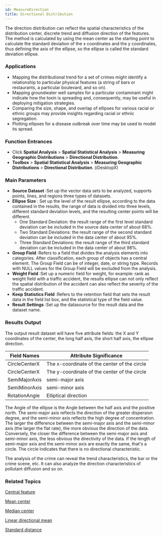 ```yaml
---
id: MeasureDirection
title: Directional Distribution
---
```

The direction distribution can reflect the spatial characteristics of the
distribution center, discrete trend and diffusion direction of the features.
The method is calculated by using the mean center as the starting point to
calculate the standard deviation of the x coordinates and the y coordinates,
thus defining the axis of the ellipse, so the ellipse is called the standard
deviation ellipse.

### Applications

  * Mapping the distributional trend for a set of crimes might identify a relationship to particular physical features (a string of bars or restaurants, a particular boulevard, and so on).
  * Mapping groundwater well samples for a particular contaminant might indicate how the toxin is spreading and, consequently, may be useful in deploying mitigation strategies.
  * Comparing the size, shape, and overlap of ellipses for various racial or ethnic groups may provide insights regarding racial or ethnic segregation.
  * Plotting ellipses for a disease outbreak over time may be used to model its spread.

### Function Entrances

  * Click **Spatial Analysis** > **Spatial Statistical Analysis** > **Measuring Geographic Distributions** > **Directional Distribution**.
  * **Toolbox** > **Spatial Statistical Analysis** > **Measuring Geographic Distributions** > **Directional Distribution**. (iDesktopX)

### Main Parameters

  * **Source Dataset** :Set up the vector data sets to be analyzed, supports points, lines, and regions three types of datasets.
  * **Ellipse Size** : Set up the level of the result ellipse, according to the data contained in the results, the range of data is divided into three levels, different standard deviation levels, and the resulting center points will be different. 
    * One Standard Deviation: the result range of the first level standard deviation can be included in the source data center of about 68%.
    * Two Standard Deviations: the result range of the second standard deviation can be included in the data center of about 95%.
    * Three Standard Deviations: the result range of the third standard deviation can be included in the data center of about 98%.
  * **Group Field** :Refers to a field that divides the analysis elements into categories. After classification, each group of objects has a central element. The Group Field can be of integer, date, or string type. Records with NULL values for the Group Field will be excluded from the analysis.
  * **Weight Field** :Set up a numeric field for weight, for example: rank as weight field with a traffic accident, the results ellipse can not only reflect the spatial distribution of the accident can also reflect the severity of the traffic accident.
  * **Keep Statistics Field** :Refers to the retention field that sets the result data in the field list box, and the statistical type of the field value.
  * **Result Settings** :Set up the datasource for the result data and the dataset name.

### Results Output

The output result dataset will have five attribute fields: the X and Y
coordinates of the center, the long half axis, the short half axis, the
ellipse direction.

Field Names | Attribute Significance  
---|---  
CircleCenterX | The x-coordinate of the center of the circle  
CircleCenterX | The y-coordinate of the center of the circle  
SemiMajorAxis | semi-major axis  
SemiMinorAxis | semi-minor axis  
RotationAngle | Elliptical direction  
  
The Angle of the ellipse is the Angle between the half axis and the positive
north. The semi-major axis reflects the direction of the greater dispersion
degree, and the semi-minor axis reflects the high degree of concentration. The
larger the difference between the semi-major axis and the semi-minor axis (the
larger the flat rate), the more obvious the direction of the data. Conversely,
the closer the difference between the semi-major axis and semi-minor axis, the
less obvious the directivity of the data. If the length of semi-major axis and
the semi-minor axis are exactly the same, that's a circle. The circle
indicates that there is no directional characteristic.

The analysis of the crime can reveal the trend characteristics, the bar or the
crime scene, etc. It can also analyze the direction characteristics of
pollutant diffusion and so on.

###  Related Topics

 [Central feature](CentralFeature)

 [Mean center](MeanCenter)

 [Median center](MeanCenterResult)

 [Linear directional mean](MeasureLinearDirectional)

 [Standard distance](MeasureStandardDistance)


